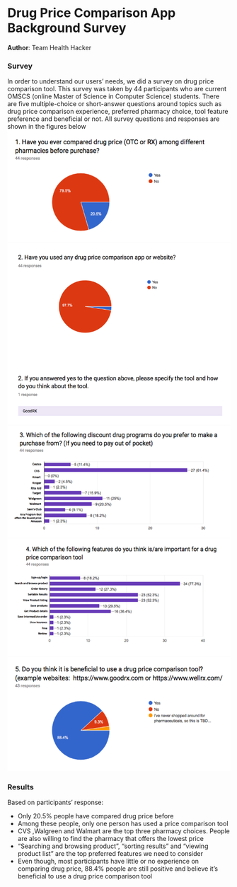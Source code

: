 # Drug Price Comparison App Background Survey

**Author**: Team Health Hacker

### Survey
In order to understand our users’ needs, we did a survey on drug price comparison tool. This survey was taken by 44 participants who are current OMSCS (online Master of Science in Computer Science) students. There are five multiple-choice or short-answer questions around topics such as drug price comparison experience, preferred pharmacy choice, tool feature preference and beneficial or not. All survey questions and responses are shown in the figures below
![Question 1](Q1.png)
![Question 2](Q2.png)
![Question 3](Q3.png)
![Question 4](Q4.png)
![Question 5](Q5.png)


### Results
Based on participants’ response:

* Only 20.5% people have compared drug price before
* Among these people, only one person has used a price comparison tool
* CVS ,Walgreen and Walmart are the top three pharmacy choices. People are also willing to find the pharmacy that offers the lowest price
* “Searching and browsing product”, “sorting results” and “viewing product list” are the top preferred features we need to consider
* Even though, most participants have little or no experience on comparing drug price, 88.4% people are still positive and believe it’s beneficial to use a drug price comparison tool

